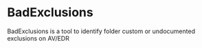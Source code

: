 # BadExclusions
BadExclusions is a tool to identify folder custom or undocumented exclusions on AV/EDR 
